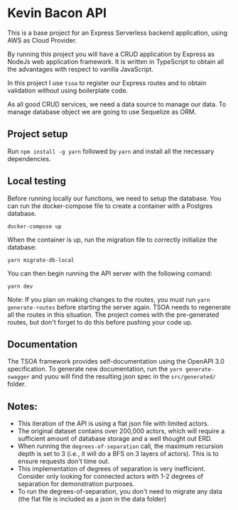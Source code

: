 # Kevin Bacon API

This is a base project for an Express Serverless backend application, using AWS as Cloud Provider.

By running this project you will have a CRUD application by Express as NodeJs web application framework.
It is written in TypeScript to obtain all the advantages with respect to vanilla JavaScript.

In this project I use `tsoa` to register our Express routes and to obtain validation without using boilerplate code.

As all good CRUD services, we need a data source to manage our data.
To manage database object we are going to use Sequelize as ORM.

## Project setup

Run `npm install -g yarn` followed by `yarn` and install all the necessary dependencies.

## Local testing

Before running locally our functions, we need to setup the database.
You can run the docker-compose file to create a container with a Postgres database.

`docker-compose up`

When the container is up, run the migration file to correctly initialize the database:

`yarn migrate-db-local`

You can then begin running the API server with the following comand:

`yarn dev`

Note: If you plan on making changes to the routes, you must run `yarn generate-routes` before starting the server again. TSOA needs to regenerate all the routes in this situation. The project comes with the pre-generated routes, but don't forget to do this before pushing your code up.

## Documentation

The TSOA framework provides self-documentation using the OpenAPI 3.0 specification. To generate new documentation, run the `yarn generate-swagger` and yuou will find the resulting json spec in the `src/generated/` folder.

## Notes:

-   This iteration of the API is using a flat json file with limited actors.
-   The original dataset contains over 200,000 actors, which will require a sufficient amount of database storage and a well thought out ERD.
-   When running the `degrees-of-separation` call, the maximum recursion depth is set to 3 (i.e., it will do a BFS on 3 layers of actors). This is to ensure requests don't time out.
-   This implementation of degrees of separation is very inefficient. Consider only looking for connected actors with 1-2 degrees of separation for demonstration purposes.
-   To run the degrees-of-separation, you don't need to migrate any data (the flat file is included as a json in the data folder)
